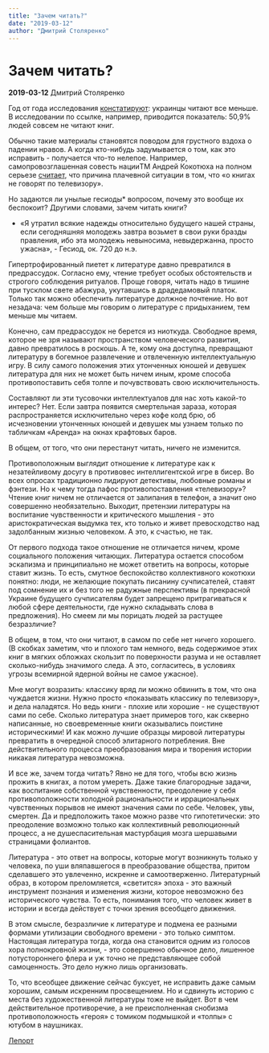 ```yaml
---
title: "Зачем читать?"
date: "2019-03-12"
author: "Дмитрий Cтоляренко"
---
```


# Зачем читать?

**2019-03-12** Дмитрий Cтоляренко

Год от года исследования [констатируют](https://zn.ua/UKRAINE/bolshe-poloviny-ukraincev-voobsche-ne-chitayut-knig-119947_.html): украинцы читают все меньше. В исследовании по ссылке, например, приводится показатель: 50,9% людей совсем не читают книг.

Обычно такие материалы становятся поводом для грустного вздоха о падении нравов. А когда кто-нибудь задумывается о том, как это исправить - получается что-то нелепое. Например, самопровозглашенная совесть нацииTM Андрей Кокотюха на полном серьезе [считает](https://www.unian.net/society/10384581-36-vzroslyh-ukraincev-ne-prochitali-za-god-ni-odnoy-knigi-issledovanie.html), что причина плачевной ситуации в том, что «о книгах не говорят по телевизору».

Но задаются ли унылые гесиоды* вопросом, почему это вообще их беспокоит? Другими словами, зачем читать книги?

* «Я утратил всякие надежды относительно будущего нашей страны, если сегодняшняя молодежь завтра возьмет в свои руки бразды правления, ибо эта молодежь невыносима, невыдержанна, просто ужасна», - Гесиод, ок. 720 до н.э.

Гипертрофированный пиетет к литературе давно превратился в предрассудок. Согласно ему, чтение требует особых обстоятельств и строгого соблюдения ритуалов. Проще говоря, читать надо в тишине при тусклом свете абажура, укутавшись в драдедамовый платок. Только так можно обеспечить литературе должное почтение. Но вот незадача: чем больше мы говорим о литературе с придыханием, тем меньше мы читаем.

Конечно, сам предрассудок не берется из ниоткуда. Свободное время, которое не зря называют пространством человеческого развития, давно превратилось в роскошь. А те, кому она доступна, превращают литературу в богемное развлечение и отвлеченную интеллектуальную игру. В силу самого положения этих утонченных юношей и девушек литература для них не может быть ничем иным, кроме способа противопоставить себя толпе и почувствовать свою исключительность.

Составляют ли эти тусовочки интеллектуалов для нас хоть какой-то интерес? Нет. Если завтра появится смертельная зараза, которая распространяется исключительно через кофе колд брю, об исчезновении утонченных юношей и девушек мы узнаем только по табличкам «Аренда» на окнах крафтовых баров.

В общем, от того, что они перестанут читать, ничего не изменится.

Противоположным выглядит отношение к литературе как к незатейливому досугу в противовес интеллигентской игре в бисер. Во всех опросах традиционно лидируют детективы, любовные романы и фэнтези. Но к чему тогда пафос противопоставления «телевизору»? Чтение книг ничем не отличается от залипания в телефон, а значит оно совершенно необязательно. Выходит, претензии литературы на воспитание чувственности и критического мышления - это аристократическая выдумка тех, кто только и живет превосходство над задолбанным жизнью человеком. А это, к счастью, не так.

От первого подхода такое отношение не отличается ничем, кроме социального положения читающих. Литература остается способом эскапизма и принципиально не может ответить на вопросы, которые ставит жизнь. То есть, смутное беспокойство коллективного кокотюхи понятно: люди, не желающие покупать писанину сучписателей, ставят под сомнение их и без того не радужные перспективы (в прекрасной Украине будущего сучписателям будет запрещено притрагиваться к любой сфере деятельности, где нужно складывать слова в предложения). Но смеем ли мы порицать людей за растущее безразличие?

В общем, в том, что они читают, в самом по себе нет ничего хорошего. (В скобках заметим, что и плохого там немного, ведь содержимое этих книг в мягких обложках скользит по поверхности разума и не оставляет сколько-нибудь значимого следа. А это, согласитесь, в условиях угрозы всемирной ядерной войны не самое ужасное).

Мне могут возразить: классику вряд ли можно обвинить в том, что она чуждается жизни. Нужно просто «показывать классику по телевизору», и дела наладятся. Но ведь книги - плохие или хорошие - не существуют сами по себе. Сколько литература знает примеров того, как скверно написанные, но своевременные книги оказывались поистине историческими! И как можно лучшие образцы мировой литературы превратить в очередной способ элитарного потребления. Вне действительного процесса преобразования мира и творения истории никакая литература невозможна.

И все же, зачем тогда читать? Явно не для того, чтобы всю жизнь прожить в книгах, а потом умереть. Даже такие благородные задачи, как воспитание собственной чувственности, преодоление у себя противоположности холодной рациональности и иррациональных чувственных порывов не имеют значения сами по себе. Человек, увы, смертен. Да и предположить такое можно разве что гипотетически: это преодоление возможно только как коллективный революционный процесс, а не душеспасительная мастурбация мозга шершавыми страницами фолиантов.

Литература - это ответ на вопросы, которые могут возникнуть только у человека, по уши вляпавшегося в преобразование общества, притом сделавшего это увлеченно, искренне и самоотверженно. Литературный образ, в котором преломляется, «светится» эпоха - это важный инструмент познания и изменения жизни, которое невозможно без исторического чувства. То есть, понимания того, что человек живет в истории и всегда действует с точки зрения всеобщего движения.

В этом смысле, безразличие к литературе и подмена ее разными формами утилизации свободного времени - это только симптом. Настоящая литература тогда, когда она становится одним из голосов хора полнокровной жизни, - это совершенно обычное дело, лишенное потустороннего флера и уж точно не представляющее собой самоценность. Это дело нужно лишь организовать.

То, что всеобщее движение сейчас буксует, не исправить даже самым хорошим, самым искренним просвещением. Но и сдвинуть историю с места без художественной литературы тоже не выйдет. Вот в чем действительное противоречие, а не преисполненная снобизма противоположность «героя» с томиком подмышкой и «толпы» с ютубом в наушниках.

[Лепорт](http://www.leport.com.ua/zachem-chytat/)